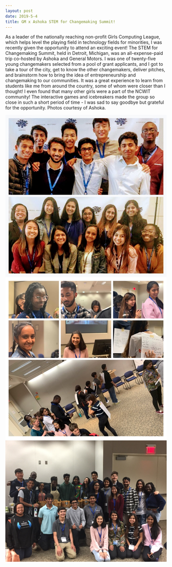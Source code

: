 ```yaml
---
layout: post
date: 2019-5-4
title: GM x Ashoka STEM for Changemaking Summit!
---
```


As a leader of the nationally reaching non-profit Girls Computing League, which helps level the playing field in technology fields for minorities, I was recently given the opportunity to attend an exciting event! The STEM for Changemaking Summit, held in Detroit, Michigan, was an all-expense-paid trip co-hosted by Ashoka and General Motors. I was one of twenty-five young changemakers selected from a pool of grant applicants, and I got to take a tour of the city, get to know the other changemakers, deliver pitches, and brainstorm how to bring the idea of entrepreneurship and changemaking to our communities. It was a great experience to learn from students like me from around the country, some of whom were closer than I thought! I even found that many other girls were a part of the NCWIT community! The interactive games and icebreakers made the group so close in such a short period of time - I was sad to say goodbye but grateful for the opportunity. Photos courtesy of Ashoka.

<img src = "/assets/images/changemakingsummit/ashoka1.jpg" alt = "">
<img src = "/assets/images/changemakingsummit/ashoka2.jpg" alt = "">
<img src = "/assets/images/changemakingsummit/ashoka3.jpg" alt = "">
